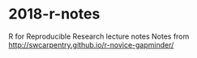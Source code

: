 # 2018-r-notes
R for Reproducible Research lecture notes
Notes from http://swcarpentry.github.io/r-novice-gapminder/

